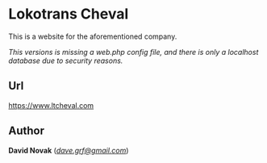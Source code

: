 # Lokotrans Cheval
This is a website for the aforementioned company.

*This versions is missing a web.php config file, and there is only a localhost database due to security reasons.*

## Url
https://www.ltcheval.com

## Author
**David Novak** (*dave.grf@gmail.com*)
